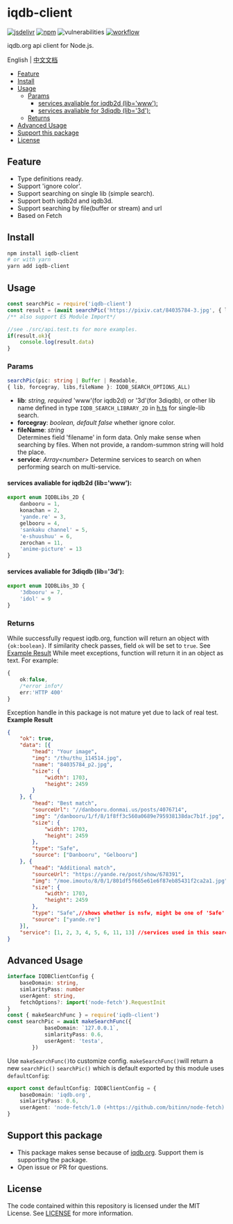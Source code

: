# iqdb-client
[![jsdelivr](https://data.jsdelivr.com/v1/package/npm/iqdb-client/badge)](https://www.jsdelivr.com/package/npm/iqdb-client) [![npm](https://img.shields.io/npm/dm/iqdb-client?color=red&label=npm%20download)](https://www.npmjs.com/package/iqdb-client) ![vulnerabilities](https://img.shields.io/snyk/vulnerabilities/npm/iqdb-client) [![workflow](https://img.shields.io/github/workflow/status/KotoriK/iqdb-client/Test)](https://github.com/KotoriK/iqdb-client/actions/workflows/test.yml)

iqdb.org api client for Node.js.

 English | [中文文档](./README.cn.md)
<!-- START doctoc generated TOC please keep comment here to allow auto update -->
<!-- DON'T EDIT THIS SECTION, INSTEAD RE-RUN doctoc TO UPDATE -->

- [Feature](#feature)
- [Install](#install)
- [Usage](#usage)
  - [Params](#params)
    - [services avaliable for iqdb2d (lib='www'):](#services-avaliable-for-iqdb2d-libwww)
    - [services avaliable for 3diqdb (lib='3d'):](#services-avaliable-for-3diqdb-lib3d)
  - [Returns](#returns)
- [Advanced Usage](#advanced-usage)
- [Support this package](#support-this-package)
- [License](#license)

<!-- END doctoc generated TOC please keep comment here to allow auto update -->

## Feature
* Type definitions ready.
* Support 'ignore color'.
* Support searching on single lib (simple search).
* Support both iqdb2d and iqdb3d.
* Support searching by file(buffer or stream) and url
* Based on Fetch
## Install
```bash
npm install iqdb-client
# or with yarn
yarn add iqdb-client
```
## Usage
```ts
const searchPic = require('iqdb-client')
const result = (await searchPic('https://pixiv.cat/84035784-3.jpg', { lib: 'www' }))
/** also support ES Module Import*/

//see ./src/api.test.ts for more examples.
if(result.ok){
    console.log(result.data)
}

```
### Params
```ts
searchPic(pic: string | Buffer | Readable, 
{ lib, forcegray, libs,fileName }: IQDB_SEARCH_OPTIONS_ALL)
```
* **lib**: *string, required* 
'www'(for iqdb2d) or '3d'(for 3diqdb), or other lib name defined in type ```IQDB_SEARCH_LIBRARY_2D``` in [h.ts](./src/h.ts) for single-lib search.
* **forcegray**: *boolean, default false* 
whether ignore color.
* **fileName**: *string*  
Determines field 'filename' in form data. Only make sense when searching by files. When not provide, a random-summon string will hold the place.
* **service**: *Array&lt;number&gt;* 
Determine services to search on when performing search on multi-service.
#### services avaliable for iqdb2d (lib='www'):
```ts
export enum IQDBLibs_2D {
    danbooru = 1,
    konachan = 2,
    'yande.re' = 3,
    gelbooru = 4,
    'sankaku channel' = 5,
    'e-shuushuu' = 6,
    zerochan = 11,
    'anime-picture' = 13
}
```
#### services avaliable for 3diqdb (lib='3d'):
```ts
export enum IQDBLibs_3D {
    '3dbooru' = 7,
    'idol' = 9
}
```
### Returns
While successfully request iqdb.org, function will return an object with ```{ok:boolean}```. If similarity check passes, field ```ok``` will be set to ```true```. See [Example Result](#example-result)
While meet exceptions, function will return it in an object as text. For example:
```ts
{
    ok:false,
    /*error info*/
    err:'HTTP 400'
}
```
Exception handle in this package is not mature yet due to lack of real test.
**Example Result**
```json
{
    "ok": true,
    "data": [{
        "head": "Your image",
        "img": "/thu/thu_114514.jpg",
        "name": "84035784_p2.jpg",
        "size": {
            "width": 1703,
            "height": 2459
        }
    }, {
        "head": "Best match",
        "sourceUrl": "//danbooru.donmai.us/posts/4076714",
        "img": "/danbooru/1/f/8/1f8ff3c560a0689e795938138dac7b1f.jpg",
        "size": {
            "width": 1703,
            "height": 2459
        },
        "type": "Safe",
        "source": ["Danbooru", "Gelbooru"]
    }, {
        "head": "Additional match",
        "sourceUrl": "https://yande.re/post/show/678391",
        "img": "/moe.imouto/8/0/1/801df5f665e61e6f87eb85431f2ca2a1.jpg",
        "size": {
            "width": 1703,
            "height": 2459
        },
        "type": "Safe",//shows whether is nsfw, might be one of 'Safe' | 'Ero' | 'Explicit'
        "source": ["yande.re"]
    }],
    "service": [1, 2, 3, 4, 5, 6, 11, 13] //services used in this search
}
```
## Advanced Usage
```ts
interface IQDBClientConfig {
    baseDomain: string,
    simlarityPass: number
    userAgent: string,
    fetchOptions?: import('node-fetch').RequestInit
}
const { makeSearchFunc } = require('iqdb-client')
const searchPic = await makeSearchFunc({
            baseDomain: `127.0.0.1`,
            simlarityPass: 0.6,
            userAgent: 'testa',
        })
```
Use ```makeSearchFunc()```to customize config. ```makeSearchFunc()```will return a new ```searchPic()```
```searchPic()``` which is default exported by this module uses ```defaultConfig```: 
```ts
export const defaultConfig: IQDBClientConfig = {
    baseDomain: 'iqdb.org',
    simlarityPass: 0.6,
    userAgent: 'node-fetch/1.0 (+https://github.com/bitinn/node-fetch)',
}
```
## Support this package

* This package makes sense because of [iqdb.org](https://www.iqdb.org/). Support them is supporting the package.
* Open issue or PR for questions.

## License
The code contained within this repository is licensed under the MIT License. See [LICENSE](./LICENSE) for more information.
